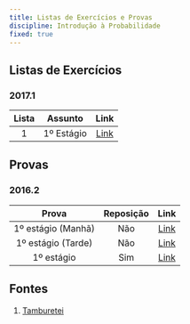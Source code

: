 ```yaml
---
title: Listas de Exercícios e Provas
discipline: Introdução à Probabilidade
fixed: true
---
```


## Listas de Exercícios

### 2017.1
**Lista** | **Assunto** | **Link**  |
:---: | :---:| :---: |
1 | 1º Estágio | [Link](https://drive.google.com/file/d/1mGzx_9xRoYjEQaL0-DZ-L4UmRq_ma4lu/view?usp=sharing) |

## Provas

### 2016.2
**Prova** | **Reposição** | **Link**  |
:---: | :---:| :---: |
1º estágio (Manhã) | Não | [Link](https://drive.google.com/file/d/1a0XjFjCshD2eaoYrDZMxXSsaWjhSrIt-/view?usp=sharing) |
1º estágio (Tarde) | Não | [Link](https://drive.google.com/file/d/1Gkaf9PQCMTxB0ulUKmpCULShOQ5taXVD/view?usp=sharing) |
1º estágio | Sim | [Link](https://drive.google.com/file/d/1opToh3V4WhJj1MWi3Uw-HHe2EM7SKcm8/view?usp=sharing) |

## Fontes 

1. <a href= "https://github.com/OpenDevUFCG/Tamburetei" target="_blank"> Tamburetei </a>


